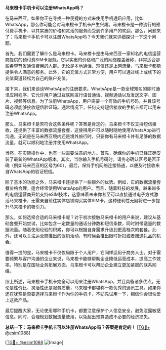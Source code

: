 **马来橙卡手机卡可以注册WhatsApp吗？**

在马来西亚，如果你正在寻找一种便捷的方式来使用手机通讯应用，比如WhatsApp，那么你可能会对马来橙卡手机卡产生兴趣。马来橙卡是一种流行的预付费手机卡，以其实惠的价格和灵活的服务而受到许多用户的欢迎。那么，问题来了：马来橙卡手机卡可以注册WhatsApp吗？今天我们就来详细探讨一下这个问题。

首先，我们需要了解什么是马来橙卡。马来橙卡是由马来西亚一家知名的电信运营商提供的预付费SIM卡服务。它以实惠的价格和广泛的网络覆盖著称，非常适合那些希望节省通信费用的人群。无论是本地通话、短信还是上网流量，马来橙卡都能提供令人满意的服务。此外，它的充值方式非常方便，用户可以通过线上或线下的充值渠道轻松为自己的账户充值。

接下来，我们来谈谈WhatsApp的注册要求。WhatsApp是一款全球知名的即时通讯应用程序，它允许用户通过互联网进行语音通话、视频通话以及发送文字、图片、视频等信息。为了注册WhatsApp，用户需要一个有效的手机号码，并且该号码必须能够接收短信验证码。通常情况下，任何支持短信接收的手机卡都可以用来注册WhatsApp。

那么，马来橙卡是否符合这些条件呢？答案是肯定的。马来橙卡不仅支持短信接收，还提供了丰富的数据流量套餐，这使得用户可以随时随地使用WhatsApp进行沟通。无论是在马来西亚境内还是境外旅行时，只要你有马来橙卡并有足够的数据流量，就可以顺利地注册并使用WhatsApp。

当然，在实际操作中，也有一些需要注意的地方。首先，确保你的手机已经正确安装了最新的WhatsApp版本。其次，当你输入手机号码时，请务必确认区号是否正确（例如马来西亚的区号为60）。最后，保持手机网络连接畅通，以便及时接收来自WhatsApp的验证短信。

除了基本的功能之外，马来橙卡还提供了一些额外的优势。例如，它的数据流量套餐价格合理，适合经常使用WhatsApp的用户。而且，随着科技的发展，越来越多的电信运营商开始支持eSIM技术，这意味着未来你甚至可以直接通过电子方式激活马来橙卡，无需亲自前往实体店铺购买实体SIM卡。这种便利性无疑将进一步提升马来橙卡的吸引力。

那么，如何选择合适的马来橙卡呢？对于初次接触马来橙卡的用户来说，建议从基础套餐开始尝试，比如包含一定数量的通话分钟数和短信条数，同时附带适量的数据流量。随着使用经验的积累，你可以根据自身需求升级到更高档次的套餐。此外，还可以关注运营商推出的促销活动，有时候会推出限时折扣或者赠送礼品的机会。

值得一提的是，马来橙卡不仅仅局限于个人用户，它同样适用于商务人士。对于需要频繁与客户沟通的企业来说，马来橙卡能够帮助企业降低运营成本，提高工作效率。特别是在国际业务拓展方面，马来橙卡可以帮助企业建立更加紧密的联系网络。

综上所述，马来橙卡手机卡完全可以用来注册WhatsApp，并且具备诸多优点。无论是性价比、灵活性还是服务质量，马来橙卡都堪称一款优秀的通讯工具。如果你还在犹豫是否要选择马来橙卡作为你的手机卡，不妨先试用一下，相信你会很快爱上这款产品。

最后提醒大家，无论使用哪种手机卡，都要注意保护个人信息安全，避免泄露敏感信息。同时，合理规划数据流量使用，以免超出预算造成不必要的经济损失。

**总结一下：马来橙卡手机卡可以注册WhatsApp吗？答案是肯定的！** [[TG💪+ @esim1088](https://t.me/s/esim1088)]

[[TG💪+ @esim1088](https://t.me/s/esim1088) ![Image](https://i.postimg.cc/4NQfJmqS/Snipaste-2025-05-13-00-14-12.png)]